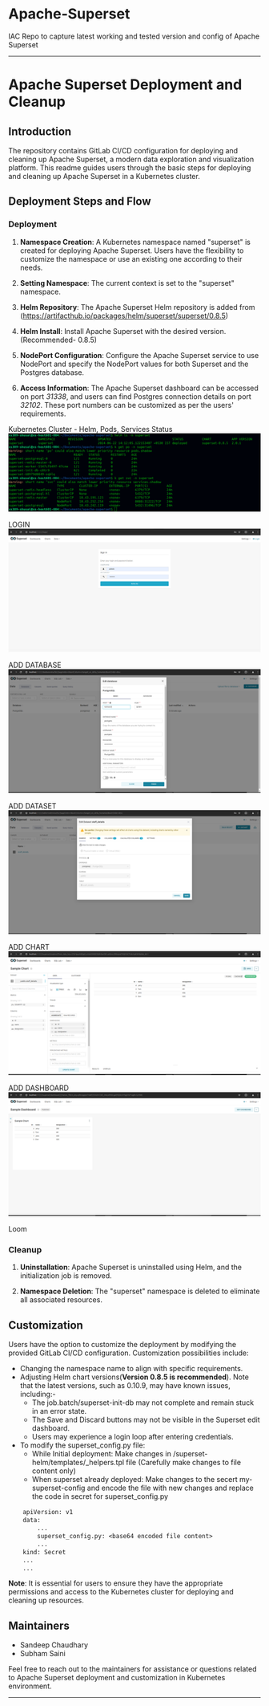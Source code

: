 # Apache-Superset

IAC Repo to capture latest working and tested version and config of Apache Superset

---

# Apache Superset Deployment and Cleanup

## Introduction

The repository contains GitLab CI/CD configuration for deploying and cleaning up Apache Superset, a modern data exploration and visualization platform. This readme guides users through the basic steps for deploying and cleaning up Apache Superset in a Kubernetes cluster.

## Deployment Steps and Flow

### Deployment

1. **Namespace Creation**: A Kubernetes namespace named "superset" is created for deploying Apache Superset. Users have the flexibility to customize the namespace or use an existing one according to their needs.

2. **Setting Namespace**: The current context is set to the "superset" namespace.

3. **Helm Repository**: The Apache Superset Helm repository is added from (https://artifacthub.io/packages/helm/superset/superset/0.8.5)


4. **Helm Install**: Install Apache Superset with the desired version.(Recommended- 0.8.5)

5. **NodePort Configuration**: Configure the Apache Superset service to use NodePort and specify the NodePort values for both Superset and the Postgres database.

6. **Access Information**: The Apache Superset dashboard can be accessed on port *31338*, and users can find Postgres connection details on port *32102*. These port numbers can be customized as per the users' requirements.


Kubernetes Cluster - Helm, Pods, Services Status
![alt text](image-6.png)

LOGIN
![alt text](image-5.png)


ADD DATABASE
![alt text](image.png)

ADD DATASET
![alt text](image-1.png)

ADD CHART
![alt text](image-3.png)

ADD DASHBOARD
![alt text](image-4.png)

Loom


### Cleanup

1. **Uninstallation**: Apache Superset is uninstalled using Helm, and the initialization job is removed.

2. **Namespace Deletion**: The "superset" namespace is deleted to eliminate all associated resources.


## Customization

Users have the option to customize the deployment by modifying the provided GitLab CI/CD configuration. Customization possibilities include: 
- Changing the namespace name to align with specific requirements.
- Adjusting Helm chart versions(**Version 0.8.5 is recommended**). Note that the latest versions, such as 0.10.9, may have known issues, including:-
    - The job.batch/superset-init-db may not complete and remain stuck in an error state. 
    - The Save and Discard buttons may not be visible in the Superset edit dashboard.
    - Users may experience a login loop after entering credentials.
- To modify the superset_config.py file:
    - While Initial deployment: Make changes in /superset-helm/templates/_helpers.tpl file (Carefully make changes to file content only)
    - When superset already deployed: Make changes to the secert my-superset-config and encode the file with new changes and replace the code in secret for superset_config.py
```console
    apiVersion: v1
    data:
        ...
        superset_config.py: <base64 encoded file content>
        ...
    kind: Secret
    ...
    ...
```


**Note**:  It is essential for users to ensure they have the appropriate permissions and access to the Kubernetes cluster for deploying and cleaning up resources.

## Maintainers

- Sandeep Chaudhary
- Subham Saini

Feel free to reach out to the maintainers for assistance or questions related to Apache Superset deployment and customization in Kubernetes environment.

---
